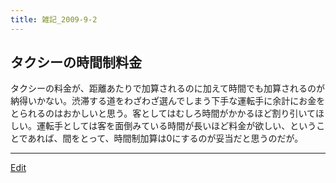 ```yaml
---
title: 雑記_2009-9-2
---
```


## タクシーの時間制料金

タクシーの料金が、距離あたりで加算されるのに加えて時間でも加算されるのが納得いかない。渋滞する道をわざわざ選んでしまう下手な運転手に余計にお金をとられるのはおかしいと思う。客としてはむしろ時間がかかるほど割り引いてほしい。運転手としては客を面倒みている時間が長いほど料金が欲しい、ということであれば、間をとって、時間制加算は0にするのが妥当だと思うのだが。

<!--  -->




----
[Edit](https://github.com/vitroid/vitroid.github.io/edit/master/MD/雑記_2009-9-2.md)
